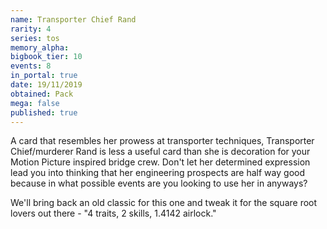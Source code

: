 ```yaml
---
name: Transporter Chief Rand
rarity: 4
series: tos
memory_alpha:
bigbook_tier: 10
events: 8
in_portal: true
date: 19/11/2019
obtained: Pack
mega: false
published: true
---
```


A card that resembles her prowess at transporter techniques, Transporter Chief/murderer Rand is less a useful card than she is decoration for your Motion Picture inspired bridge crew. Don't let her determined expression lead you into thinking that her engineering prospects are half way good because in what possible events are you looking to use her in anyways?

We'll bring back an old classic for this one and tweak it for the square root lovers out there - "4 traits, 2 skills, 1.4142 airlock."
